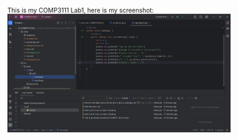 This is my COMP3111 Lab1, here is my screenshot:
![alt-text](https://github.com/AdamYUEPu/COMP3111LEx/blob/38739e6f0b22265342550014c92691c747b4fbc1/src/main/resources/COMP3111LEx.png)